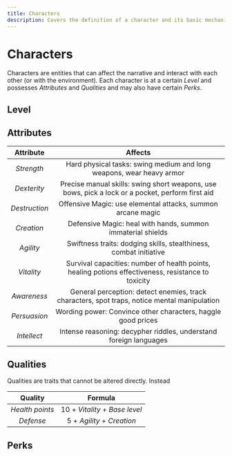 ```yaml
---
title: Characters
description: Covers the definition of a character and its basic mechanics
---
```


# Characters

Characters are entities that can affect the narrative and interact with each
other (or with the environment). Each character is at a certain *Level* and
possesses *Attributes* and *Qualities* and may also have certain *Perks*.

## Level

## Attributes

| Attribute | Affects
|:-:|:-:
| *Strength* | Hard physical tasks: swing medium and long weapons, wear heavy armor
| *Dexterity* | Precise manual skills: swing short weapons, use bows, pick a lock or a pocket, perform first aid
| *Destruction* | Offensive Magic: use elemental attacks, summon arcane magic
| *Creation*| Defensive Magic: heal with hands, summon immaterial shields
| *Agility* | Swiftness traits: dodging skills, stealthiness, combat initiative
| *Vitality* | Survival capacities: number of health points, healing potions effectiveness, resistance to toxicity
| *Awareness* | General perception: detect enemies, track characters, spot traps, notice mental manipulation
| *Persuasion* | Wording power: Convince other characters, haggle good prices
| *Intellect* | Intense reasoning: decypher riddles, understand foreign languages

## Qualities

Qualities are traits that cannot be altered directly. Instead

| Quality | Formula
|:-:|:-:
| *Health points* | 10 + *Vitality* + *Base level*
| *Defense* | 5 + *Agility* + *Creation*

## Perks
